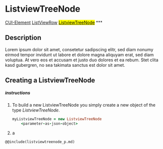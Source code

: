 # ListviewTreeNode
<span class="inheritance">
<a href="#Documentation/core/element">CUI-Element</a>
<a class="inheritance" href="#Documentation/elements/listview/listviewrow">ListViewRow</a>
<a class="inheritance" href="#Documentation/elements/listview/listviewtreenode"><mark>ListviewTreeNode</mark></a>
</span>
***

## Description
Lorem ipsum dolor sit amet, consetetur sadipscing elitr, sed diam nonumy eirmod tempor invidunt ut labore et dolore magna aliquyam erat, sed diam voluptua. At vero eos et accusam et justo duo dolores et ea rebum. Stet clita kasd gubergren, no sea takimata sanctus est  dolor sit amet.

## Creating a ListviewTreeNode

##### instructions

1. To build a new ListviewTreeNode you simply create a new object of the type *ListviewTreeNode*.
	```coffeescript
	myListviewTreeNode = new ListviewTreeNode
		<parameter-as-json-object>
	```
2. 
	a


```div-parameter
@@include(listviewtreenode_p.md)
```